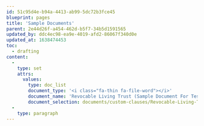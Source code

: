 ```yaml
---
id: 51c95d4e-b94a-4413-ab99-5dc72b3fce45
blueprint: pages
title: 'Sample Documents'
parent: 2e44d26f-a454-462d-b5f7-34b5d1591565
updated_by: ddc4ec98-ea9e-4019-afd2-86067f340d0e
updated_at: 1638474453
toc:
  - drafting
content:
  -
    type: set
    attrs:
      values:
        type: doc_list
        document_type: '<i class="fa-thin fa-file-word"></i>'
        document_name: 'Revocable Living Trust (Sample Document For Testing)'
        document_selection: documents/custom-clauses/Revocable-Living-Trust-demo.docx
  -
    type: paragraph
---
```

